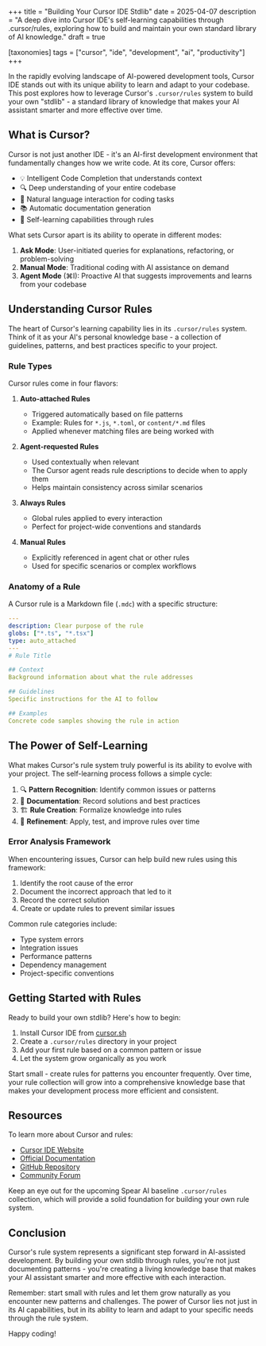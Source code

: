 +++
title = "Building Your Cursor IDE Stdlib"
date = 2025-04-07
description = "A deep dive into Cursor IDE's self-learning capabilities through .cursor/rules, exploring how to build and maintain your own standard library of AI knowledge."
draft = true

[taxonomies]
tags = ["cursor", "ide", "development", "ai", "productivity"]
+++

In the rapidly evolving landscape of AI-powered development tools, Cursor IDE stands out with its unique ability to learn and adapt to your codebase. This post explores how to leverage Cursor's `.cursor/rules` system to build your own "stdlib" - a standard library of knowledge that makes your AI assistant smarter and more effective over time.

## What is Cursor?

Cursor is not just another IDE - it's an AI-first development environment that fundamentally changes how we write code. At its core, Cursor offers:

- 💡 Intelligent Code Completion that understands context
- 🔍 Deep understanding of your entire codebase
- 🤝 Natural language interaction for coding tasks
- 📚 Automatic documentation generation
- 🧠 Self-learning capabilities through rules

What sets Cursor apart is its ability to operate in different modes:

1. **Ask Mode**: User-initiated queries for explanations, refactoring, or problem-solving
2. **Manual Mode**: Traditional coding with AI assistance on demand
3. **Agent Mode** (⌘I): Proactive AI that suggests improvements and learns from your codebase

## Understanding Cursor Rules

The heart of Cursor's learning capability lies in its `.cursor/rules` system. Think of it as your AI's personal knowledge base - a collection of guidelines, patterns, and best practices specific to your project.

### Rule Types

Cursor rules come in four flavors:

1. **Auto-attached Rules**
   - Triggered automatically based on file patterns
   - Example: Rules for `*.js`, `*.toml`, or `content/*.md` files
   - Applied whenever matching files are being worked with

2. **Agent-requested Rules**
   - Used contextually when relevant
   - The Cursor agent reads rule descriptions to decide when to apply them
   - Helps maintain consistency across similar scenarios

3. **Always Rules**
   - Global rules applied to every interaction
   - Perfect for project-wide conventions and standards

4. **Manual Rules**
   - Explicitly referenced in agent chat or other rules
   - Used for specific scenarios or complex workflows

### Anatomy of a Rule

A Cursor rule is a Markdown file (`.mdc`) with a specific structure:

```yaml
---
description: Clear purpose of the rule
globs: ["*.ts", "*.tsx"]
type: auto_attached
---
# Rule Title

## Context
Background information about what the rule addresses

## Guidelines
Specific instructions for the AI to follow

## Examples
Concrete code samples showing the rule in action
```

## The Power of Self-Learning

What makes Cursor's rule system truly powerful is its ability to evolve with your project. The self-learning process follows a simple cycle:

1. 🔍 **Pattern Recognition**: Identify common issues or patterns
2. 📝 **Documentation**: Record solutions and best practices
3. 🏗️ **Rule Creation**: Formalize knowledge into rules
4. 🔄 **Refinement**: Apply, test, and improve rules over time

### Error Analysis Framework

When encountering issues, Cursor can help build new rules using this framework:

1. Identify the root cause of the error
2. Document the incorrect approach that led to it
3. Record the correct solution
4. Create or update rules to prevent similar issues

Common rule categories include:
- Type system errors
- Integration issues
- Performance patterns
- Dependency management
- Project-specific conventions

## Getting Started with Rules

Ready to build your own stdlib? Here's how to begin:

1. Install Cursor IDE from [cursor.sh](https://cursor.sh)
2. Create a `.cursor/rules` directory in your project
3. Add your first rule based on a common pattern or issue
4. Let the system grow organically as you work

Start small - create rules for patterns you encounter frequently. Over time, your rule collection will grow into a comprehensive knowledge base that makes your development process more efficient and consistent.

## Resources

To learn more about Cursor and rules:

- [Cursor IDE Website](https://cursor.sh)
- [Official Documentation](https://docs.cursor.com/get-started/welcome)
- [GitHub Repository](https://github.com/getcursor/cursor)
- [Community Forum](https://forum.cursor.com/)

Keep an eye out for the upcoming Spear AI baseline `.cursor/rules` collection, which will provide a solid foundation for building your own rule system.

## Conclusion

Cursor's rule system represents a significant step forward in AI-assisted development. By building your own stdlib through rules, you're not just documenting patterns - you're creating a living knowledge base that makes your AI assistant smarter and more effective with each interaction.

Remember: start small with rules and let them grow naturally as you encounter new patterns and challenges. The power of Cursor lies not just in its AI capabilities, but in its ability to learn and adapt to your specific needs through the rule system.

Happy coding!
